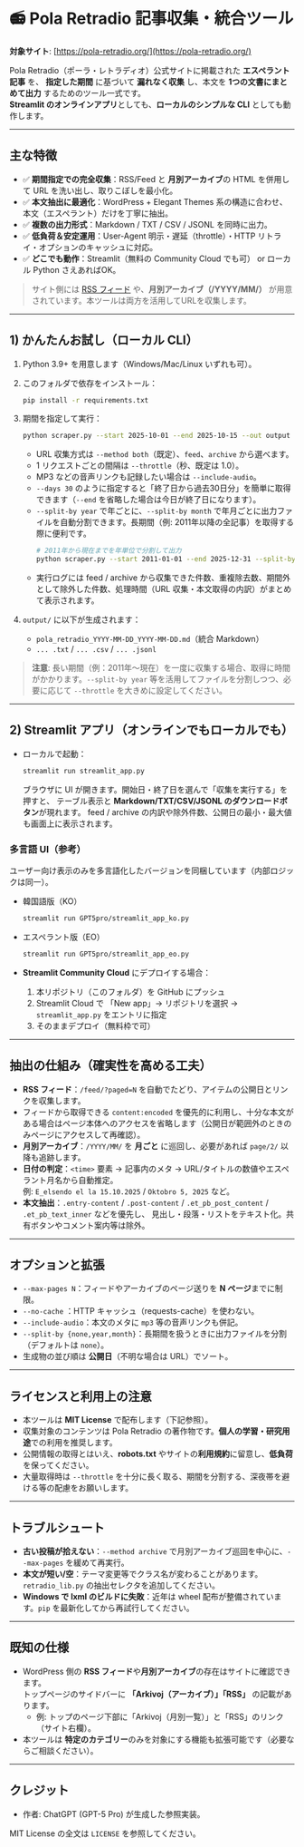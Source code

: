 # 📻 Pola Retradio 記事収集・統合ツール

**対象サイト**: [https://pola-retradio.org/](https://pola-retradio.org/)

Pola Retradio（ポーラ・レトラディオ）公式サイトに掲載された **エスペラント記事** を、
**指定した期間** に基づいて **漏れなく収集** し、本文を **1つの文書にまとめて出力** するためのツール一式です。  
**Streamlit のオンラインアプリ**としても、**ローカルのシンプルな CLI** としても動作します。

---

## 主な特徴

- ✅ **期間指定での完全収集**：RSS/Feed と **月別アーカイブ**の HTML を併用して URL を洗い出し、取りこぼしを最小化。
- ✅ **本文抽出に最適化**：WordPress + Elegant Themes 系の構造に合わせ、本文（エスペラント）だけを丁寧に抽出。
- ✅ **複数の出力形式**：Markdown / TXT / CSV / JSONL を同時に出力。
- ✅ **低負荷＆安定運用**：User-Agent 明示・遅延（throttle）・HTTP リトライ・オプションのキャッシュに対応。
- ✅ **どこでも動作**：Streamlit（無料の Community Cloud でも可） or ローカル Python さえあればOK。

> サイト側には [RSS フィード](/feed/) や、**月別アーカイブ（/YYYY/MM/）** が用意されています。本ツールは両方を活用してURLを収集します。

---

## 1) かんたんお試し（ローカル CLI）

1. Python 3.9+ を用意します（Windows/Mac/Linux いずれも可）。
2. このフォルダで依存をインストール：
   ```bash
   pip install -r requirements.txt
   ```
3. 期間を指定して実行：
   ```bash
   python scraper.py --start 2025-10-01 --end 2025-10-15 --out output
   ```
   - URL 収集方式は `--method both`（既定）、`feed`、`archive` から選べます。
   - 1 リクエストごとの間隔は `--throttle`（秒、既定は 1.0）。
   - MP3 などの音声リンクも記録したい場合は `--include-audio`。
   - `--days 30` のように指定すると「終了日から過去30日分」を簡単に取得できます（`--end` を省略した場合は今日が終了日になります）。
   - `--split-by year` で年ごとに、`--split-by month` で年月ごとに出力ファイルを自動分割できます。長期間（例: 2011年以降の全記事）を取得する際に便利です。
     ```bash
     # 2011年から現在までを年単位で分割して出力
     python scraper.py --start 2011-01-01 --end 2025-12-31 --split-by year --out archive --throttle 1.0
     ```
   - 実行ログには feed / archive から収集できた件数、重複除去数、期間外として除外した件数、処理時間（URL 収集・本文取得の内訳）がまとめて表示されます。

4. `output/` に以下が生成されます：
   - `pola_retradio_YYYY-MM-DD_YYYY-MM-DD.md`（統合 Markdown）
   - `... .txt` / `... .csv` / `... .jsonl`

> **注意**: 長い期間（例：2011年〜現在）を一度に収集する場合、取得に時間がかかります。`--split-by year` 等を活用してファイルを分割しつつ、必要に応じて `--throttle` を大きめに設定してください。

---

## 2) Streamlit アプリ（オンラインでもローカルでも）

- ローカルで起動：
  ```bash
  streamlit run streamlit_app.py
  ```
  ブラウザに UI が開きます。開始日・終了日を選んで「収集を実行する」を押すと、
  テーブル表示と **Markdown/TXT/CSV/JSONL のダウンロードボタン**が現れます。
  feed / archive の内訳や除外件数、公開日の最小・最大値も画面上に表示されます。

### 多言語 UI（参考）

ユーザー向け表示のみを多言語化したバージョンを同梱しています（内部ロジックは同一）。

- 韓国語版（KO）
  ```bash
  streamlit run GPT5pro/streamlit_app_ko.py
  ```
- エスペラント版（EO）
  ```bash
  streamlit run GPT5pro/streamlit_app_eo.py
  ```

- **Streamlit Community Cloud** にデプロイする場合：
  1. 本リポジトリ（このフォルダ）を GitHub にプッシュ
  2. Streamlit Cloud で 「New app」→ リポジトリを選択 → `streamlit_app.py` をエントリに指定
  3. そのままデプロイ（無料枠で可）

---

## 抽出の仕組み（確実性を高める工夫）

- **RSS フィード**：`/feed/?paged=N` を自動でたどり、アイテムの公開日とリンクを収集します。
- フィードから取得できる `content:encoded` を優先的に利用し、十分な本文がある場合はページ本体へのアクセスを省略します（公開日が範囲外のときのみページにアクセスして再確認）。
- **月別アーカイブ**：`/YYYY/MM/` を **月ごと** に巡回し、必要があれば `page/2/` 以降も追跡します。
- **日付の判定**：`<time>` 要素 → 記事内のメタ → URL/タイトルの数値やエスペラント月名から自動推定。  
  例: `E_elsendo el la 15.10.2025` / `Oktobro 5, 2025` など。
- **本文抽出**：`.entry-content` / `.post-content` / `.et_pb_post_content` / `.et_pb_text_inner` などを優先し、
  見出し・段落・リストをテキスト化。共有ボタンやコメント案内等は除外。

---

## オプションと拡張

- `--max-pages N`：フィードやアーカイブのページ送りを **N ページ**までに制限。
- `--no-cache`   ：HTTP キャッシュ（requests-cache）を使わない。
- `--include-audio`：本文のメタに `mp3` 等の音声リンクも併記。
- `--split-by {none,year,month}`：長期間を扱うときに出力ファイルを分割（デフォルトは `none`）。
- 生成物の並び順は **公開日**（不明な場合は URL）でソート。

---

## ライセンスと利用上の注意

- 本ツールは **MIT License** で配布します（下記参照）。
- 収集対象のコンテンツは Pola Retradio の著作物です。**個人の学習・研究用途**での利用を推奨します。
- 公開情報の取得とはいえ、**robots.txt** やサイトの**利用規約**に留意し、**低負荷**を保ってください。
- 大量取得時は `--throttle` を十分に長く取る、期間を分割する、深夜帯を避ける等の配慮をお願いします。

---

## トラブルシュート

- **古い投稿が拾えない**：`--method archive` で月別アーカイブ巡回を中心に、`--max-pages` を緩めて再実行。
- **本文が短い/空**：テーマ変更等でクラス名が変わることがあります。`retradio_lib.py` の抽出セレクタを追加してください。
- **Windows で lxml のビルドに失敗**：近年は wheel 配布が整備されています。`pip` を最新化してから再試行してください。

---

## 既知の仕様

- WordPress 側の **RSS フィード**や**月別アーカイブ**の存在はサイトに確認できます。  
  トップページのサイドバーに **「Arkivoj（アーカイブ）」「RSS」** の記載があります。
  - 例: トップのページ下部に「Arkivoj（月別一覧）」と「RSS」のリンク（サイト右欄）。
- 本ツールは **特定のカテゴリー**のみを対象にする機能も拡張可能です（必要ならご相談ください）。

---

## クレジット

- 作者: ChatGPT (GPT-5 Pro) が生成した参照実装。

MIT License の全文は `LICENSE` を参照してください。
